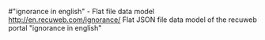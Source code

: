 #"ignorance in english" - Flat file data model
http://en.recuweb.com/ignorance/
Flat JSON file data model of the recuweb portal "ignorance in english"

